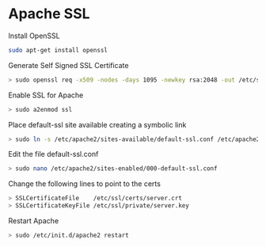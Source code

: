 # Apache SSL

Install OpenSSL

```bash
sudo apt-get install openssl
```

Generate Self Signed SSL Certificate

```bash
> sudo openssl req -x509 -nodes -days 1095 -newkey rsa:2048 -out /etc/ssl/certs/server.crt -keyout /etc/ssl/private/server.key
```

Enable SSL for Apache

```bash
> sudo a2enmod ssl
```

Place default-ssl site available creating a symbolic link

```bash
> sudo ln -s /etc/apache2/sites-available/default-ssl.conf /etc/apache2/sites-enabled/000-default-ssl.conf
```

Edit the file default-ssl.conf

```bash
> sudo nano /etc/apache2/sites-enabled/000-default-ssl.conf
```

Change the following lines to point to the certs

```bash
> SSLCertificateFile    /etc/ssl/certs/server.crt
> SSLCertificateKeyFile /etc/ssl/private/server.key
```

Restart Apache

```bash
> sudo /etc/init.d/apache2 restart
```













